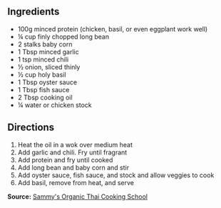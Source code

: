---
---

## Ingredients
 - 100g minced protein (chicken, basil, or even eggplant work well)
 - &frac14; cup finly chopped long bean
 - 2 stalks baby corn
 - 1 Tbsp minced garlic
 - 1 tsp minced chili
 - &frac12; onion, sliced thinly
 - &frac12; cup holy basil
 - 1 Tbsp oyster sauce
 - 1 Tbsp fish sauce
 - 2 Tbsp cooking oil
 - &frac14; water or chicken stock

## Directions
1. Heat the oil in a wok over medium heat
2. Add garlic and chili. Fry until fragrant
3. Add protein and fry until cooked
4. Add long bean and baby corn and stir
5. Add oyster sauce, fish sauce, and stock and allow veggies to cook
6. Add basil, remove from heat, and serve

**Source:** [Sammy's Organic Thai Cooking School](https://www.facebook.com/Sammy-Organic-Thai-Cooking-School-121424394552150/)